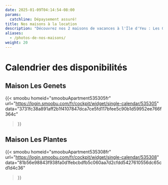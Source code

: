 ```yaml
---
date: 2025-01-09T04:14:54-08:00
params:
  catchline: Dépaysement assuré!
title: Nos maisons à la location
description: "Découvrez nos 2 maisons de vacances à l'Île d'Yeu : Les Genets (PMR accessible) et Les Plantes. Consultez les disponibilités et réservez en direct."
aliases:
  - /photos-de-nos-maisons/
weight: 20
---
```


# Calendrier des disponibilités

## Maison Les Genets <!--more-->

{{< smoobu 
homeid="smoobuApartment535305fr" 
url="https://login.smoobu.com/fr/cockpit/widget/single-calendar/535305"
data="3731fc38a891aff2b1f4107847dca7ce5fd117bfee5c90b1d59952ee766f364c"
>}}

## Maison Les Plantes

{{< smoobu 
homeid="smoobuApartment535308fr" 
url="https://login.smoobu.com/fr/cockpit/widget/single-calendar/535308"
data="81b56e98843f938fa0d1febcbdfb5c060aa7d2cfdd5427610556dc65cd1d4c36"
>}}